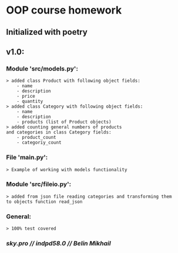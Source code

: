 # OOP course homework

## Initialized with poetry

## v1.0:

### Module 'src/models.py':

    > added class Product with following object fields:
        - name
        - description
        - price
        - quantity
    > added class Category with following object fields:
        - name
        - description
        - products (list of Product objects)
    > added counting general numbers of products
    and categories in class Category fields:
        - product_count
        - categoriy_count

### File 'main.py':
    
    > Example of working with models functionality

### Module 'src/fileio.py':

    > added from json file reading categories and transforming them
    to objects function read_json

### General:
    
    > 100% test covered

### _sky.pro // indpd58.0 // Belin Mikhail_